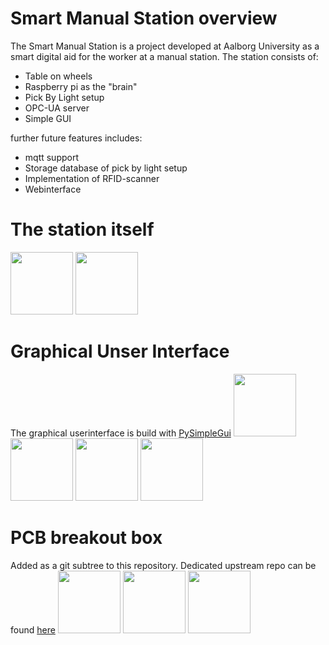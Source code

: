  # Smart Manual Station overview
 The Smart Manual Station is a project developed at Aalborg University as a smart digital aid for the worker at a manual station. The station consists of:

  * Table on wheels 
  * Raspberry pi as the "brain"
  * Pick By Light setup
  * OPC-UA server
  * Simple GUI

further future features includes:
  * mqtt support
  * Storage database of pick by light setup
  * Implementation of RFID-scanner
  * Webinterface
  
 # The station itself

<img src="station_front_and_side.jpg" height="100"/>
<img src="pickByLight_and_gui.jpg" height="100"/>

 # Graphical Unser Interface 
The graphical userinterface is build with [PySimpleGui](https://pysimplegui.readthedocs.io/en/latest/)
<img src="gui_main.jpg" height="100"/>
<img src="gui_work.jpg" height="100"/>
<img src="gui_content.jpg" height="100"/>
<img src="gui_virtual.jpg" height="100"/>

 # PCB breakout box
Added as a git subtree to this repository. Dedicated upstream repo can be found [here](https://github.com/hjalte33/rpi-pcb)
<img src="8xRJ45_board.jpg" height="100"/>
<img src="8xRJ45_box.jpg" height="100"/>
<img src="8xRJ45_pcb.jpg" height="100"/>
